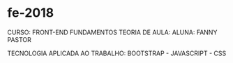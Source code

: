 # fe-2018

CURSO: FRONT-END FUNDAMENTOS
TEORIA DE AULA:
ALUNA: FANNY PASTOR

TECNOLOGIA APLICADA AO TRABALHO: BOOTSTRAP - JAVASCRIPT - CSS
